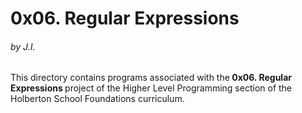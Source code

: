 <h1>0x06. Regular Expressions</h1>
<h6>by J.I.</h6>

This directory contains programs associated with the<strong> 0x06. Regular Expressions </strong>project of the Higher Level Programming section of the Holberton School Foundations curriculum.
